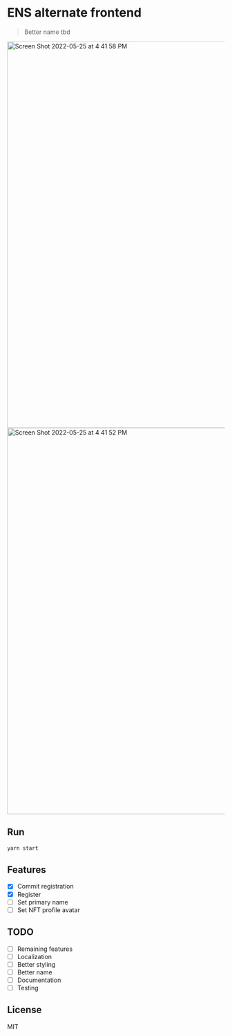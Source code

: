 # ENS alternate frontend

> Better name tbd

<img width="893" alt="Screen Shot 2022-05-25 at 4 41 58 PM" src="https://user-images.githubusercontent.com/10179494/170372255-f53ed6be-f64b-465f-a9a0-da78d005ef3f.png">

<img width="893" alt="Screen Shot 2022-05-25 at 4 41 52 PM" src="https://user-images.githubusercontent.com/10179494/170372259-b3e97200-49a1-48cd-9390-9670058b95a5.png">

## Run

```bash
yarn start
```

## Features

- [x] Commit registration
- [x] Register
- [ ] Set primary name
- [ ] Set NFT profile avatar

## TODO

- [ ] Remaining features
- [ ] Localization
- [ ] Better styling
- [ ] Better name
- [ ] Documentation
- [ ] Testing

## License

MIT

